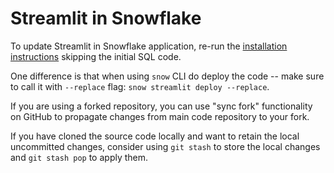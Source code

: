# Streamlit in Snowflake

To update Streamlit in Snowflake application, re-run the [installation
instructions](../installation/streamlit-in-snowflake.md) skipping the initial
SQL code.

One difference is that when using `snow` CLI do deploy the code -- make sure to
call it with `--replace` flag: `snow streamlit deploy --replace`.

If you are using a forked repository, you can use "sync fork" functionality on
GitHub to propagate changes from main code repository to your fork.

If you have cloned the source code locally and want to retain the local
uncommitted changes, consider using `git stash` to store the local changes and
`git stash pop` to apply them.
